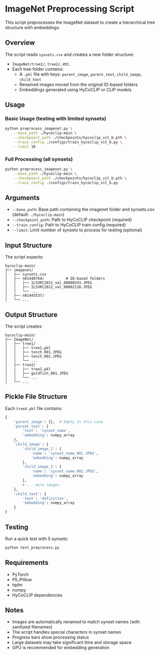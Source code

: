 # ImageNet Preprocessing Script

This script preprocesses the ImageNet dataset to create a hierarchical tree structure with embeddings.

## Overview

The script reads `synsets.csv` and creates a new folder structure:
- `ImageNet/tree1/`, `tree2/`, etc.
- Each tree folder contains:
  - A `.pkl` file with keys: `parent_image`, `parent_text`, `child_image`, `child_text`
  - Renamed images moved from the original ID-based folders
  - Embeddings generated using HyCoCLIP or CLIP models

## Usage

### Basic Usage (testing with limited synsets)
```bash
python preprocess_imagenet.py \
    --base_path ./hycoclip-main \
    --checkpoint_path ./checkpoints/hycoclip_vit_b.pth \
    --train_config ./configs/train_hycoclip_vit_b.py \
    --limit 10
```

### Full Processing (all synsets)
```bash
python preprocess_imagenet.py \
    --base_path ./hycoclip-main \
    --checkpoint_path ./checkpoints/hycoclip_vit_b.pth \
    --train_config ./configs/train_hycoclip_vit_b.py
```

## Arguments

- `--base_path`: Base path containing the imagenet folder and synsets.csv (default: `./hycoclip-main`)
- `--checkpoint_path`: Path to HyCoCLIP checkpoint (required)
- `--train_config`: Path to HyCoCLIP train config (required)
- `--limit`: Limit number of synsets to process for testing (optional)

## Input Structure

The script expects:
```
hycoclip-main/
├── imagenet/
│   ├── synsets.csv
│   ├── n01440764/          # ID-based folders
│   │   ├── ILSVRC2012_val_00000293.JPEG
│   │   ├── ILSVRC2012_val_00002138.JPEG
│   │   └── ...
│   ├── n01443537/
│   └── ...
```

## Output Structure

The script creates:
```
hycoclip-main/
├── ImageNet/
│   ├── tree1/
│   │   ├── tree1.pkl
│   │   ├── tench_001.JPEG
│   │   ├── tench_002.JPEG
│   │   └── ...
│   ├── tree2/
│   │   ├── tree2.pkl
│   │   ├── goldfish_001.JPEG
│   │   └── ...
│   └── ...
```

## Pickle File Structure

Each `treeX.pkl` file contains:
```python
{
    'parent_image': {},  # Empty in this case
    'parent_text': {
        'text': 'synset_name',
        'embedding': numpy_array
    },
    'child_image': {
        'child_image_1': {
            'name': 'synset_name_001.JPEG',
            'embedding': numpy_array
        },
        'child_image_2': {
            'name': 'synset_name_002.JPEG', 
            'embedding': numpy_array
        },
        # ... more images
    },
    'child_text': {
        'text': 'definition',
        'embedding': numpy_array
    }
}
```

## Testing

Run a quick test with 5 synsets:
```bash
python test_preprocess.py
```

## Requirements

- PyTorch
- PIL/Pillow
- tqdm
- numpy
- HyCoCLIP dependencies

## Notes

- Images are automatically renamed to match synset names (with sanitized filenames)
- The script handles special characters in synset names
- Progress bars show processing status
- Large datasets may take significant time and storage space
- GPU is recommended for embedding generation 